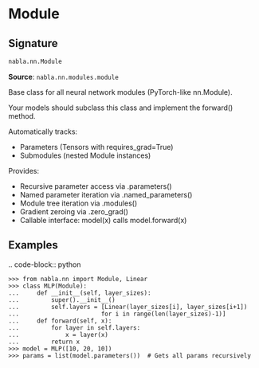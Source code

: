 # Module

## Signature

```python
nabla.nn.Module
```

**Source**: `nabla.nn.modules.module`

Base class for all neural network modules (PyTorch-like nn.Module).

Your models should subclass this class and implement the forward() method.

Automatically tracks:
- Parameters (Tensors with requires_grad=True)
- Submodules (nested Module instances)

Provides:
- Recursive parameter access via .parameters()
- Named parameter iteration via .named_parameters()
- Module tree iteration via .modules()
- Gradient zeroing via .zero_grad()
- Callable interface: model(x) calls model.forward(x)

Examples
--------

.. code-block:: python

    >>> from nabla.nn import Module, Linear
    >>> class MLP(Module):
    ...     def __init__(self, layer_sizes):
    ...         super().__init__()
    ...         self.layers = [Linear(layer_sizes[i], layer_sizes[i+1])
    ...                       for i in range(len(layer_sizes)-1)]
    ...     def forward(self, x):
    ...         for layer in self.layers:
    ...             x = layer(x)
    ...         return x
    >>> model = MLP([10, 20, 10])
    >>> params = list(model.parameters())  # Gets all params recursively

